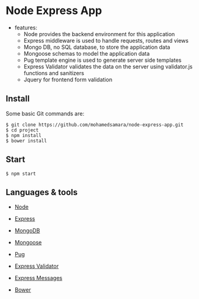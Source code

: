 # Node Express App

* features:
  * Node provides the backend environment for this application
  * Express middleware is used to handle requests, routes and views
  * Mongo DB, no SQL database, to store the application data
  * Mongoose schemas to model the application data
  * Pug template engine is used to generate server side templates 
  * Express Validator validates the data on the server using validator.js functions and sanitizers
  * Jquery for frontend form validation

## Install

Some basic Git commands are:

```
$ git clone https://github.com/mohamedsamara/node-express-app.git
$ cd project
$ npm install
$ bower install
```

## Start

```
$ npm start
```

## Languages & tools

- [Node](https://nodejs.org/en/)

- [Express](https://expressjs.com/)

- [MongoDB](https://www.mongodb.com/)

- [Mongoose](https://mongoosejs.com/)

- [Pug](https://pugjs.org/)

- [Express Validator](https://express-validator.github.io)

- [Express Messages](https://github.com/visionmedia/express-messages)

- [Bower](https://bower.io/)
